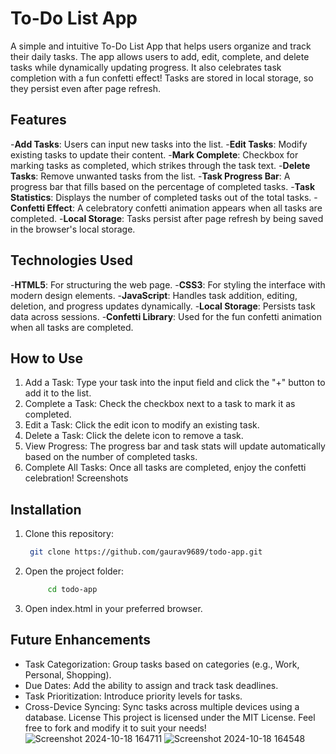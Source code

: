 # To-Do List App
A simple and intuitive To-Do List App that helps users organize and track their daily tasks. The app allows users to add, edit, complete, and delete tasks while dynamically updating progress. It also celebrates task completion with a fun confetti effect! Tasks are stored in local storage, so they persist even after page refresh.

## Features
-**Add Tasks**: Users can input new tasks into the list.
-**Edit Tasks**: Modify existing tasks to update their content.
-**Mark Complete**: Checkbox for marking tasks as completed, which strikes through the task text.
-**Delete Tasks**: Remove unwanted tasks from the list.
-**Task Progress Bar**: A progress bar that fills based on the percentage of completed tasks.
-**Task Statistics**: Displays the number of completed tasks out of the total tasks.
-**Confetti Effect**: A celebratory confetti animation appears when all tasks are completed.
-**Local Storage**: Tasks persist after page refresh by being saved in the browser's local storage.

## Technologies Used

-**HTML5**: For structuring the web page.
-**CSS3**: For styling the interface with modern design elements.
-**JavaScript**: Handles task addition, editing, deletion, and progress updates dynamically.
-**Local Storage**: Persists task data across sessions.
-**Confetti Library**: Used for the fun confetti animation when all tasks are completed.

## How to Use
1. Add a Task: Type your task into the input field and click the "+" button to add it to the list.
2. Complete a Task: Check the checkbox next to a task to mark it as completed.
3. Edit a Task: Click the edit icon to modify an existing task.
4. Delete a Task: Click the delete icon to remove a task.
5. View Progress: The progress bar and task stats will update automatically based on the number of completed tasks.
6. Complete All Tasks: Once all tasks are completed, enjoy the confetti celebration!
Screenshots

## Installation
1. Clone this repository:
   ```bash
    git clone https://github.com/gaurav9689/todo-app.git
2. Open the project folder:
   ```bash
        cd todo-app
3. Open index.html in your preferred browser.

## Future Enhancements
 - Task Categorization: Group tasks based on categories (e.g., Work, Personal, Shopping).
 - Due Dates: Add the ability to assign and track task deadlines.
 - Task Prioritization: Introduce priority levels for tasks.
 - Cross-Device Syncing: Sync tasks across multiple devices using a database.
   License
This project is licensed under the MIT License. Feel free to fork and modify it to suit your needs!
![Screenshot 2024-10-18 164711](https://github.com/user-attachments/assets/7894ca40-4b47-4d7c-9bfb-ad4767bb8ae3)
![Screenshot 2024-10-18 164548](https://github.com/user-attachments/assets/36b512f1-c38b-45d8-b598-35a3dc024e8a)

